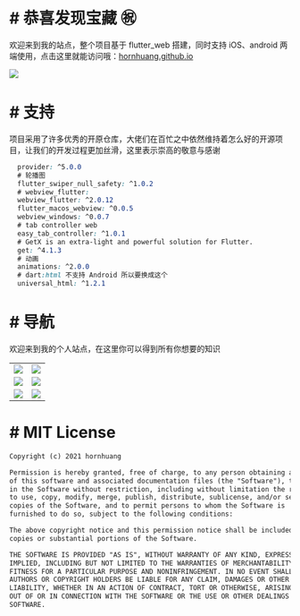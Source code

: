 # # 恭喜发现宝藏 ㊗️

欢迎来到我的站点，整个项目基于 flutter_web 搭建，同时支持 iOS、android 两端使用，点击这里就能访问哦：[hornhuang.github.io](https://hornhuang.github.io/#/?pg=index&)

![](https://github.com/hornhuang/PictureRepository/blob/master/hornhuang_github_io/hornhuang_github_io_bac.png)

  
# # 支持
  
项目采用了许多优秀的开原仓库，大佬们在百忙之中依然维持着怎么好的开源项目，让我们的开发过程更加丝滑，这里表示崇高的敬意与感谢
  
```css
  provider: ^5.0.0
  # 轮播图
  flutter_swiper_null_safety: ^1.0.2
  # webview_flutter:
  webview_flutter: ^2.0.12
  flutter_macos_webview: ^0.0.5
  webview_windows: ^0.0.7
  # tab controller web
  easy_tab_controller: ^1.0.1
  # GetX is an extra-light and powerful solution for Flutter.
  get: ^4.1.3
  # 动画
  animations: ^2.0.0
  # dart:html 不支持 Android 所以要换成这个
  universal_html: ^1.2.1
```

# # 导航

欢迎来到我的个人站点，在这里你可以得到所有你想要的知识

<table>
  <tr>
    <td><img src="https://github.com/hornhuang/PictureRepository/blob/master/hornhuang_github_io/hornhuang_github_io_bac_0.gif"></td>
    <td><img src="https://github.com/hornhuang/PictureRepository/blob/master/hornhuang_github_io/hornhuang_github_io_bac_1.gif"></td>
  </tr>
  <tr>
    <td><img src="https://github.com/hornhuang/PictureRepository/blob/master/hornhuang_github_io/hornhuang_github_io_bac_2.gif"></td>
    <td><img src="https://github.com/hornhuang/PictureRepository/blob/master/hornhuang_github_io/hornhuang_github_io_bac_3.gif"></td>
  </tr>
  <tr>
    <td><img src="https://github.com/hornhuang/PictureRepository/blob/master/hornhuang_github_io/hornhuang_github_io_bac_4.gif"></td>
    <td><img src="https://github.com/hornhuang/PictureRepository/blob/master/hornhuang_github_io/hornhuang_github_io_bac_5.gif"></td
  </tr>
</table>

  
# # MIT License

```html
Copyright (c) 2021 hornhuang

Permission is hereby granted, free of charge, to any person obtaining a copy
of this software and associated documentation files (the "Software"), to deal
in the Software without restriction, including without limitation the rights
to use, copy, modify, merge, publish, distribute, sublicense, and/or sell
copies of the Software, and to permit persons to whom the Software is
furnished to do so, subject to the following conditions:

The above copyright notice and this permission notice shall be included in all
copies or substantial portions of the Software.

THE SOFTWARE IS PROVIDED "AS IS", WITHOUT WARRANTY OF ANY KIND, EXPRESS OR
IMPLIED, INCLUDING BUT NOT LIMITED TO THE WARRANTIES OF MERCHANTABILITY,
FITNESS FOR A PARTICULAR PURPOSE AND NONINFRINGEMENT. IN NO EVENT SHALL THE
AUTHORS OR COPYRIGHT HOLDERS BE LIABLE FOR ANY CLAIM, DAMAGES OR OTHER
LIABILITY, WHETHER IN AN ACTION OF CONTRACT, TORT OR OTHERWISE, ARISING FROM,
OUT OF OR IN CONNECTION WITH THE SOFTWARE OR THE USE OR OTHER DEALINGS IN THE
SOFTWARE.
```
